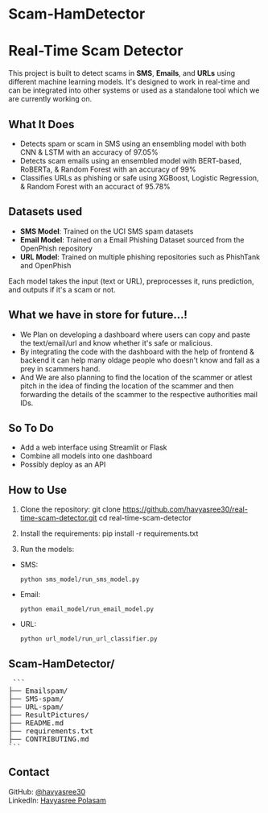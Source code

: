 # Scam-HamDetector
# Real-Time Scam Detector

This project is built to detect scams in **SMS**, **Emails**, and **URLs** using different machine learning models. It's designed to work in real-time and can be integrated into other systems or used as a standalone tool which we are currently working on.

## What It Does
- Detects spam or scam in SMS using an ensembling model with both CNN & LSTM with an accuracy of 97.05%
- Detects scam emails using an ensembled model with BERT-based, RoBERTa, & Random Forest with an accuracy of 99% 
- Classifies URLs as phishing or safe using XGBoost, Logistic Regression, & Random Forest with an accuract of 95.78%

## Datasets used

- **SMS Model**: Trained on the UCI SMS spam datasets
- **Email Model**: Trained on a Email Phishing Dataset sourced from the OpenPhish repository
- **URL Model**: Trained on multiple phishing repositories such as PhishTank and OpenPhish

Each model takes the input (text or URL), preprocesses it, runs prediction, and outputs if it's a scam or not.

## What we have in store for future...!
- We Plan on developing a dashboard where users can copy and paste the text/email/url and know whether it's safe or malicious.
- By integrating the code with the dashboard with the help of frontend & backend it can help many oldage people who doesn't know and fall as a prey in scammers hand.
- And We are also planning to find the location of the scammer or atlest pitch in the idea of finding the location of the scammer and then forwarding the details of the scammer to the respective authorities mail IDs. 

## So To Do
- Add a web interface using Streamlit or Flask
- Combine all models into one dashboard
- Possibly deploy as an API

## How to Use
1. Clone the repository:
   git clone https://github.com/havyasree30/real-time-scam-detector.git
   cd real-time-scam-detector
   
2. Install the requirements:
   pip install -r requirements.txt
   
3. Run the models:
- SMS:
  ```
  python sms_model/run_sms_model.py
  ```
- Email:
  ```
  python email_model/run_email_model.py
  ```
- URL:
  ```
  python url_model/run_url_classifier.py
  ```

  
## Scam-HamDetector/
<pre> ```
├── Emailspam/
├── SMS-spam/
├── URL-spam/
├── ResultPictures/
├── README.md
├── requirements.txt
├── CONTRIBUTING.md
``` </pre>

## Contact
GitHub: [@havyasree30](https://github.com/havyasree30)  
LinkedIn: [Havyasree Polasam](https://www.linkedin.com/in/havyasree-polasam-6127b7271/)
